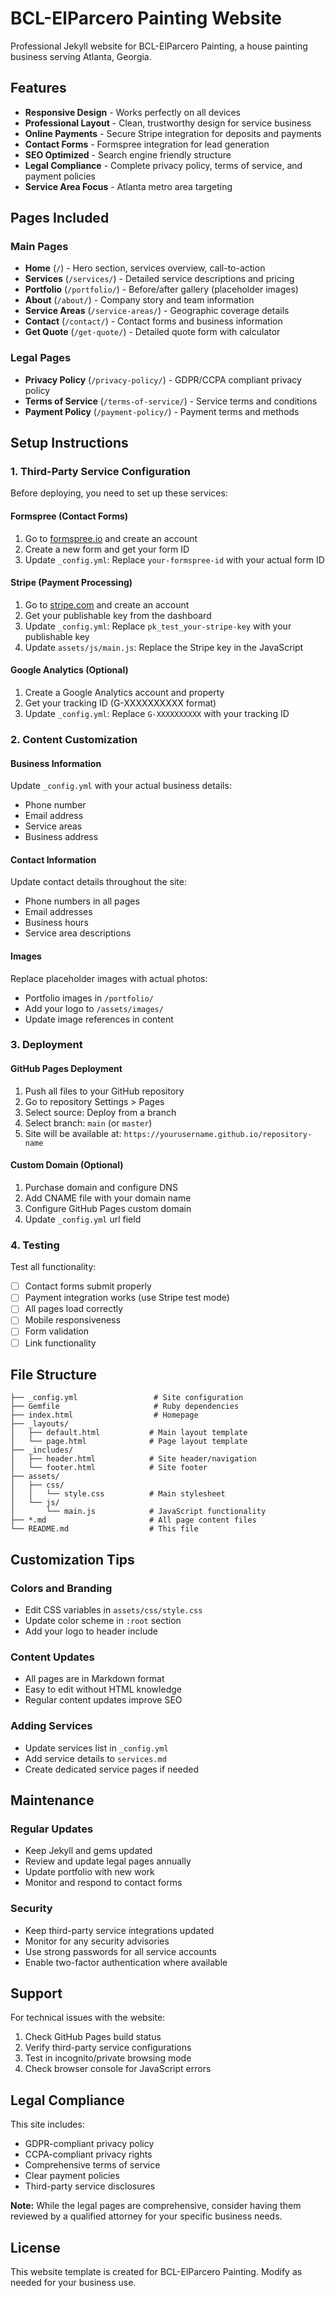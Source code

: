 # BCL-ElParcero Painting Website

Professional Jekyll website for BCL-ElParcero Painting, a house painting business serving Atlanta, Georgia.

## Features

- **Responsive Design** - Works perfectly on all devices
- **Professional Layout** - Clean, trustworthy design for service business
- **Online Payments** - Secure Stripe integration for deposits and payments
- **Contact Forms** - Formspree integration for lead generation
- **SEO Optimized** - Search engine friendly structure
- **Legal Compliance** - Complete privacy policy, terms of service, and payment policies
- **Service Area Focus** - Atlanta metro area targeting

## Pages Included

### Main Pages
- **Home** (`/`) - Hero section, services overview, call-to-action
- **Services** (`/services/`) - Detailed service descriptions and pricing
- **Portfolio** (`/portfolio/`) - Before/after gallery (placeholder images)
- **About** (`/about/`) - Company story and team information
- **Service Areas** (`/service-areas/`) - Geographic coverage details
- **Contact** (`/contact/`) - Contact forms and business information
- **Get Quote** (`/get-quote/`) - Detailed quote form with calculator

### Legal Pages
- **Privacy Policy** (`/privacy-policy/`) - GDPR/CCPA compliant privacy policy
- **Terms of Service** (`/terms-of-service/`) - Service terms and conditions
- **Payment Policy** (`/payment-policy/`) - Payment terms and methods

## Setup Instructions

### 1. Third-Party Service Configuration

Before deploying, you need to set up these services:

#### Formspree (Contact Forms)
1. Go to [formspree.io](https://formspree.io) and create an account
2. Create a new form and get your form ID
3. Update `_config.yml`: Replace `your-formspree-id` with your actual form ID

#### Stripe (Payment Processing)
1. Go to [stripe.com](https://stripe.com) and create an account
2. Get your publishable key from the dashboard
3. Update `_config.yml`: Replace `pk_test_your-stripe-key` with your publishable key
4. Update `assets/js/main.js`: Replace the Stripe key in the JavaScript

#### Google Analytics (Optional)
1. Create a Google Analytics account and property
2. Get your tracking ID (G-XXXXXXXXXX format)
3. Update `_config.yml`: Replace `G-XXXXXXXXXX` with your tracking ID

### 2. Content Customization

#### Business Information
Update `_config.yml` with your actual business details:
- Phone number
- Email address
- Service areas
- Business address

#### Contact Information
Update contact details throughout the site:
- Phone numbers in all pages
- Email addresses
- Business hours
- Service area descriptions

#### Images
Replace placeholder images with actual photos:
- Portfolio images in `/portfolio/`
- Add your logo to `/assets/images/`
- Update image references in content

### 3. Deployment

#### GitHub Pages Deployment
1. Push all files to your GitHub repository
2. Go to repository Settings > Pages
3. Select source: Deploy from a branch
4. Select branch: `main` (or `master`)
5. Site will be available at: `https://yourusername.github.io/repository-name`

#### Custom Domain (Optional)
1. Purchase domain and configure DNS
2. Add CNAME file with your domain name
3. Configure GitHub Pages custom domain
4. Update `_config.yml` url field

### 4. Testing

Test all functionality:
- [ ] Contact forms submit properly
- [ ] Payment integration works (use Stripe test mode)
- [ ] All pages load correctly
- [ ] Mobile responsiveness
- [ ] Form validation
- [ ] Link functionality

## File Structure

```
├── _config.yml                 # Site configuration
├── Gemfile                     # Ruby dependencies
├── index.html                  # Homepage
├── _layouts/
│   ├── default.html           # Main layout template
│   └── page.html              # Page layout template
├── _includes/
│   ├── header.html            # Site header/navigation
│   └── footer.html            # Site footer
├── assets/
│   ├── css/
│   │   └── style.css          # Main stylesheet
│   └── js/
│       └── main.js            # JavaScript functionality
├── *.md                       # All page content files
└── README.md                  # This file
```

## Customization Tips

### Colors and Branding
- Edit CSS variables in `assets/css/style.css`
- Update color scheme in `:root` section
- Add your logo to header include

### Content Updates
- All pages are in Markdown format
- Easy to edit without HTML knowledge
- Regular content updates improve SEO

### Adding Services
- Update services list in `_config.yml`
- Add service details to `services.md`
- Create dedicated service pages if needed

## Maintenance

### Regular Updates
- Keep Jekyll and gems updated
- Review and update legal pages annually
- Update portfolio with new work
- Monitor and respond to contact forms

### Security
- Keep third-party service integrations updated
- Monitor for any security advisories
- Use strong passwords for all service accounts
- Enable two-factor authentication where available

## Support

For technical issues with the website:
1. Check GitHub Pages build status
2. Verify third-party service configurations
3. Test in incognito/private browsing mode
4. Check browser console for JavaScript errors

## Legal Compliance

This site includes:
- GDPR-compliant privacy policy
- CCPA-compliant privacy rights
- Comprehensive terms of service
- Clear payment policies
- Third-party service disclosures

**Note:** While the legal pages are comprehensive, consider having them reviewed by a qualified attorney for your specific business needs.

## License

This website template is created for BCL-ElParcero Painting. Modify as needed for your business use.